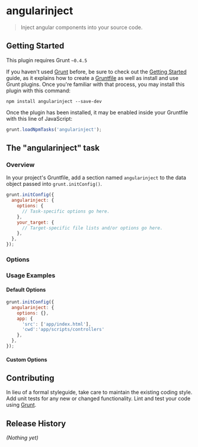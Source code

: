# angularinject

> Inject angular components into your source code.

## Getting Started
This plugin requires Grunt `~0.4.5`

If you haven't used [Grunt](http://gruntjs.com/) before, be sure to check out the [Getting Started](http://gruntjs.com/getting-started) guide, as it explains how to create a [Gruntfile](http://gruntjs.com/sample-gruntfile) as well as install and use Grunt plugins. Once you're familiar with that process, you may install this plugin with this command:

```shell
npm install angularinject --save-dev
```

Once the plugin has been installed, it may be enabled inside your Gruntfile with this line of JavaScript:

```js
grunt.loadNpmTasks('angularinject');
```

## The "angularinject" task

### Overview
In your project's Gruntfile, add a section named `angularinject` to the data object passed into `grunt.initConfig()`.

```js
grunt.initConfig({
  angularinject: {
    options: {
      // Task-specific options go here.
    },
    your_target: {
      // Target-specific file lists and/or options go here.
    },
  },
});
```

### Options


### Usage Examples

#### Default Options

```js
grunt.initConfig({
  angularinject: {
    options: {},
    app: {
      'src': ['app/index.html'],
      'cwd':'app/scripts/controllers'
    },
  },
});
```

#### Custom Options


## Contributing
In lieu of a formal styleguide, take care to maintain the existing coding style. Add unit tests for any new or changed functionality. Lint and test your code using [Grunt](http://gruntjs.com/).

## Release History
_(Nothing yet)_
